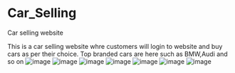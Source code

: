 # Car_Selling
Car selling website

This is a car selling website whre customers will login to website and buy cars as per their choice.
Top branded cars are here such as BMW,Audi and so on
![image](https://user-images.githubusercontent.com/114799902/225365061-0c9c1a71-73d6-4289-b778-dc6fd04afc80.png)
![image](https://user-images.githubusercontent.com/114799902/225365368-073d78be-72ae-4c1c-82a7-0c25aa82c8ac.png)
![image](https://user-images.githubusercontent.com/114799902/225365521-3688605b-9bf2-44bf-b7ce-dcd4939fc4d1.png)
![image](https://user-images.githubusercontent.com/114799902/225365713-8ecb3e0a-20da-4ce6-96a2-0b0c1795300c.png)
![image](https://user-images.githubusercontent.com/114799902/225365781-6ab692dc-acd1-42ac-b7a7-8593d5f042b1.png)
![image](https://user-images.githubusercontent.com/114799902/225365867-07be84db-9d72-489e-88fe-b5d0bd69b7a6.png)
![image](https://user-images.githubusercontent.com/114799902/225366044-7c05d846-8f7f-40d1-8a3a-33e111fc8d68.png)

